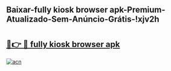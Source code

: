 
## Baixar-fully kiosk browser apk-Premium-Atualizado-Sem-Anúncio-Grátis-!xjv2h

# <h2><a href="https://andorid.site?title=fully_kiosk_browser_apk&ref=27">🔗👉 🔴 fully kiosk browser apk</a></h2>

[![acn](https://github.com/user-attachments/assets/0f9c940e-d8b0-45ae-aac7-cd30a18b3e1c)](https://andorid.site?title=fully_kiosk_browser_apk&ref=27)

